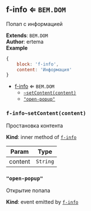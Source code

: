 <a name="module_f-info"></a>

## f-info ⇐ <code>BEM.DOM</code>
Попап с информацией

**Extends**: <code>BEM.DOM</code>  
**Author**: ertema  
**Example**  
```js
{
    block: 'f-info',
    content: 'Информация'
}
```

* [f-info](#module_f-info) ⇐ <code>BEM.DOM</code>
    * [`~setContent(content)`](#module_f-info..setContent)
    * [`"open-popup"`](#event_open-popup)

<a name="module_f-info..setContent"></a>

### `f-info~setContent(content)`
Простановка контента

**Kind**: inner method of [<code>f-info</code>](#module_f-info)  

| Param | Type |
| --- | --- |
| content | <code>String</code> | 

<a name="event_open-popup"></a>

### `"open-popup"`
Открытие попапа

**Kind**: event emitted by [<code>f-info</code>](#module_f-info)  
